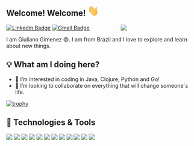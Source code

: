 <h2> Welcome! Welcome! <img src="https://raw.githubusercontent.com/ABSphreak/ABSphreak/master/gifs/Hi.gif" width="30px"></h2>

<img align='right' src='https://user-images.githubusercontent.com/5713670/87202985-820dcb80-c2b6-11ea-9f56-7ec461c497c3.gif' width='200"'>

[![Linkedin Badge](https://img.shields.io/badge/-giulianogimenez-blue?style=flat-square&logo=Linkedin&logoColor=white&link=https://www.linkedin.com/in/giulianogimenez/)](https://www.linkedin.com/in/giulianogimenez/) 
[![Gmail Badge](https://img.shields.io/badge/-ggimenez87@gmail.com-c14438?style=flat-square&logo=Gmail&logoColor=white&link=mailto:ggimenez87@gmail.com)](mailto:ggimenez87@gmail.com)

I am Giuliano Gimenez 😄. I am from Brazil and I love to explore and learn about new things.

## 💡 What am I doing here?
- 👀 I’m interested in coding in Java, Clojure, Python and Go!
- 💞️ I’m looking to collaborate on everything that will change someone`s life.

[![trophy](https://github-profile-trophy.vercel.app/?username=giulianogimenez&theme=onedark)](https://github.com/ryo-ma/github-profile-trophy)

## 🔧 Technologies & Tools
![](https://img.shields.io/badge/OS-MacOS-informational?style=flat&logo=macos&logoColor=white&color=2bbc8a)
![](https://img.shields.io/badge/Editor-VSCode-informational?style=flat&logo=vs-code&logoColor=white&color=2bbc8a)
![](https://img.shields.io/badge/Code-Python-informational?style=flat&logo=python&logoColor=white&color=2bbc8a)
![](https://img.shields.io/badge/Code-Java-informational?style=flat&logo=java&logoColor=white&color=2bbc8a)
![](https://img.shields.io/badge/Code-Clojure-informational?style=flat&logo=Clojure&logoColor=white&color=2bbc8a)
![](https://img.shields.io/badge/Code-Make-informational?style=flat&logo=cmake&logoColor=white&color=2bbc8a)
![](https://img.shields.io/badge/Code-Angular-informational?style=flat&logo=Angular&logoColor=white&color=2bbc8a)
![](https://img.shields.io/badge/Shell-Bash-informational?style=flat&logo=gnu-bash&logoColor=white&color=2bbc8a)
![](https://img.shields.io/badge/Tools-PostgreSQL-informational?style=flat&logo=postgresql&logoColor=white&color=2bbc8a)
![](https://img.shields.io/badge/Tools-MongoDB-informational?style=flat&logo=mongodb&logoColor=white&color=2bbc8a)
![](https://img.shields.io/badge/Tools-Docker-informational?style=flat&logo=docker&logoColor=white&color=2bbc8a)
![](https://img.shields.io/badge/Tools-Kubernetes-informational?style=flat&logo=kubernetes&logoColor=white&color=2bbc8a)
